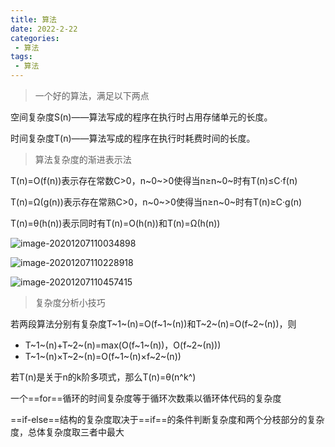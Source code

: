 ```yaml
---
title: 算法 
date: 2022-2-22
categories:
 - 算法
tags:
 - 算法
---
```


>    一个好的算法，满足以下两点

空间复杂度S(n)——算法写成的程序在执行时占用存储单元的长度。

时间复杂度T(n)——算法写成的程序在执行时耗费时间的长度。

>   算法复杂度的渐进表示法

T(n)=O(f(n))表示存在常数C>0，n~0~>0使得当n≥n~0~时有T(n)≤C·f(n)

T(n)=Ω(g(n))表示存在常熟C>0，n~0~>0使得当n≥n~0~时有T(n)≥C·g(n)

T(n)=θ(h(n))表示同时有T(n)=O(h(n))和T(n)=Ω(h(n))

![image-20201207110034898](https://www.itdu.tech/image/image-20201207110034898.png)

![image-20201207110228918](https://www.itdu.tech/image/image-20201207110228918.png)

![image-20201207110457415](https://www.itdu.tech/image/image-20201207110457415.png)

>   复杂度分析小技巧

若两段算法分别有复杂度T~1~(n)=O(f~1~(n))和T~2~(n)=O(f~2~(n))，则

   -   T~1~(n)+T~2~(n)=max(O(f~1~(n))，O(f~2~(n)))
   -   T~1~(n)×T~2~(n)=O(f~1~(n)×f~2~(n))

   若T(n)是关于n的k阶多项式，那么T(n)=θ(n^k^)

   一个==for==循环的时间复杂度等于循环次数乘以循环体代码的复杂度

   ==if-else==结构的复杂度取决于==if==的条件判断复杂度和两个分枝部分的复杂度，总体复杂度取三者中最大
